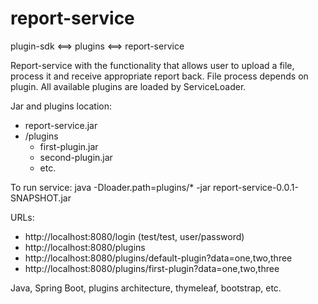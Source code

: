 # report-service

plugin-sdk <==> plugins <==> report-service

Report-service with the functionality that allows user to upload a file, process it and receive appropriate report back. 
File process depends on plugin.
All available plugins are loaded by ServiceLoader. 


Jar and plugins location:
 - report-service.jar
 - /plugins  
    - first-plugin.jar
    - second-plugin.jar
    - etc.

To run service: 
java -Dloader.path=plugins/* -jar report-service-0.0.1-SNAPSHOT.jar 


URLs:
- http://localhost:8080/login   (test/test, user/password)
- http://localhost:8080/plugins
- http://localhost:8080/plugins/default-plugin?data=one,two,three
- http://localhost:8080/plugins/first-plugin?data=one,two,three


Java, Spring Boot, plugins architecture, thymeleaf, bootstrap, etc.